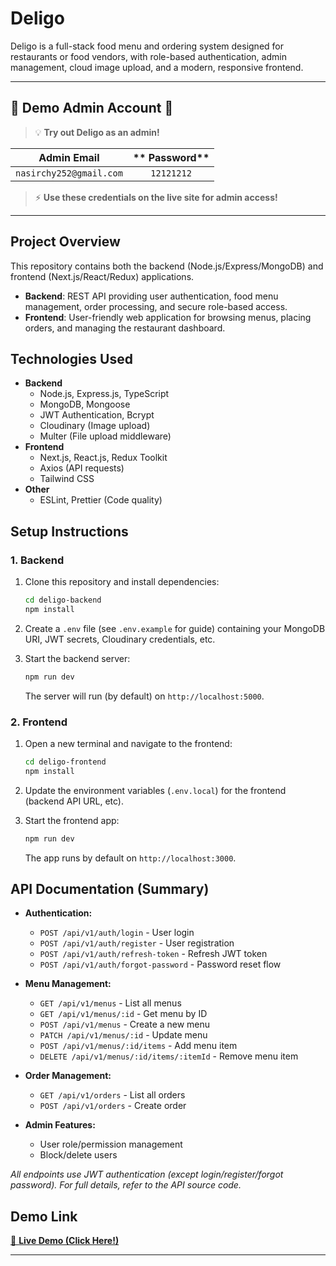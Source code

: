 # Deligo

Deligo is a full-stack food menu and ordering system designed for restaurants or food vendors, with role-based authentication, admin management, cloud image upload, and a modern, responsive frontend.

---

## 🚨 **Demo Admin Account** 🚨

> 💡 **Try out Deligo as an admin!**

| **Admin Email**               | ** Password** |
|-------------------------------|:-----------------:|
| `nasirchy252@gmail.com`       |   `12121212`      |

> ⚡ **Use these credentials on the live site for admin access!**

---

## Project Overview

This repository contains both the backend (Node.js/Express/MongoDB) and frontend (Next.js/React/Redux) applications.  
- **Backend**: REST API providing user authentication, food menu management, order processing, and secure role-based access.
- **Frontend**: User-friendly web application for browsing menus, placing orders, and managing the restaurant dashboard.

## Technologies Used

- **Backend**
  - Node.js, Express.js, TypeScript
  - MongoDB, Mongoose
  - JWT Authentication, Bcrypt
  - Cloudinary (Image upload)
  - Multer (File upload middleware)
- **Frontend**
  - Next.js, React.js, Redux Toolkit
  - Axios (API requests)
  - Tailwind CSS
- **Other**
  - ESLint, Prettier (Code quality)

## Setup Instructions

### 1. Backend

1. Clone this repository and install dependencies:
    ```bash
    cd deligo-backend
    npm install
    ```

2. Create a `.env` file (see `.env.example` for guide) containing your MongoDB URI, JWT secrets, Cloudinary credentials, etc.

3. Start the backend server:
    ```bash
    npm run dev
    ```
    The server will run (by default) on `http://localhost:5000`.

### 2. Frontend

1. Open a new terminal and navigate to the frontend:
    ```bash
    cd deligo-frontend
    npm install
    ```

2. Update the environment variables (`.env.local`) for the frontend (backend API URL, etc).

3. Start the frontend app:
    ```bash
    npm run dev
    ```
    The app runs by default on `http://localhost:3000`.

## API Documentation (Summary)

- **Authentication:**  
  - `POST /api/v1/auth/login` - User login  
  - `POST /api/v1/auth/register` - User registration  
  - `POST /api/v1/auth/refresh-token` - Refresh JWT token  
  - `POST /api/v1/auth/forgot-password` - Password reset flow

- **Menu Management:**  
  - `GET /api/v1/menus` - List all menus  
  - `GET /api/v1/menus/:id` - Get menu by ID  
  - `POST /api/v1/menus` - Create a new menu  
  - `PATCH /api/v1/menus/:id` - Update menu  
  - `POST /api/v1/menus/:id/items` - Add menu item  
  - `DELETE /api/v1/menus/:id/items/:itemId` - Remove menu item  

- **Order Management:**  
  - `GET /api/v1/orders` - List all orders  
  - `POST /api/v1/orders` - Create order

- **Admin Features:**  
  - User role/permission management
  - Block/delete users

*All endpoints use JWT authentication (except login/register/forgot password). For full details, refer to the API source code.*

## Demo Link

[🚀 **Live Demo (Click Here!)**](https://deligo-backend-p3jo.onrender.com/api/v1)

---
